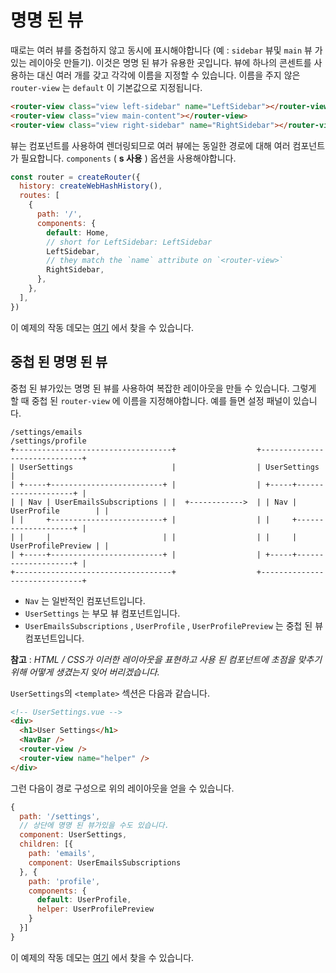 # 명명 된 뷰

때로는 여러 뷰를 중첩하지 않고 동시에 표시해야합니다 (예 : `sidebar`  뷰및 `main` 뷰 가 있는 레이아웃 만들기). 이것은 명명 된 뷰가 유용한 곳입니다. 뷰에 하나의 콘센트를 사용하는 대신 여러 개를 갖고 각각에 이름을 지정할 수 있습니다. 이름을 주지 않은 `router-view` 는 `default` 이 기본값으로 지정됩니다.

```html
<router-view class="view left-sidebar" name="LeftSidebar"></router-view>
<router-view class="view main-content"></router-view>
<router-view class="view right-sidebar" name="RightSidebar"></router-view>
```

뷰는 컴포넌트를 사용하여 렌더링되므로 여러 뷰에는 동일한 경로에 대해 여러 컴포넌트가 필요합니다. `components` ( **s 사용** ) 옵션을 사용해야합니다.

```js
const router = createRouter({
  history: createWebHashHistory(),
  routes: [
    {
      path: '/',
      components: {
        default: Home,
        // short for LeftSidebar: LeftSidebar
        LeftSidebar,
        // they match the `name` attribute on `<router-view>`
        RightSidebar,
      },
    },
  ],
})
```

이 예제의 작동 데모는 [여기](https://codesandbox.io/s/named-views-vue-router-4-examples-rd20l) 에서 찾을 수 있습니다.

## 중첩 된 명명 된 뷰

중첩 된 뷰가있는 명명 된 뷰를 사용하여 복잡한 레이아웃을 만들 수 있습니다. 그렇게 할 때 중첩 된 `router-view` 에 이름을 지정해야합니다. 예를 들면 설정 패널이 있습니다.

```
/settings/emails                                       /settings/profile
+-----------------------------------+                  +------------------------------+
| UserSettings                      |                  | UserSettings                 |
| +-----+-------------------------+ |                  | +-----+--------------------+ |
| | Nav | UserEmailsSubscriptions | |  +------------>  | | Nav | UserProfile        | |
| |     +-------------------------+ |                  | |     +--------------------+ |
| |     |                         | |                  | |     | UserProfilePreview | |
| +-----+-------------------------+ |                  | +-----+--------------------+ |
+-----------------------------------+                  +------------------------------+
```

- `Nav` 는 일반적인 컴포넌트입니다.
- `UserSettings` 는 부모 뷰 컴포넌트입니다.
- `UserEmailsSubscriptions` , `UserProfile` , `UserProfilePreview` 는 중첩 된 뷰 컴포넌트입니다.

**참고** : *HTML / CSS가 이러한 레이아웃을 표현하고 사용 된 컴포넌트에 초점을 맞추기 위해 어떻게 생겼는지 잊어 버리겠습니다.*

`UserSettings`의  `<template>` 섹션은 다음과 같습니다.

```html
<!-- UserSettings.vue -->
<div>
  <h1>User Settings</h1>
  <NavBar />
  <router-view />
  <router-view name="helper" />
</div>
```

그런 다음이 경로 구성으로 위의 레이아웃을 얻을 수 있습니다.

```js
{
  path: '/settings',
  // 상단에 명명 된 뷰가있을 수도 있습니다.
  component: UserSettings,
  children: [{
    path: 'emails',
    component: UserEmailsSubscriptions
  }, {
    path: 'profile',
    components: {
      default: UserProfile,
      helper: UserProfilePreview
    }
  }]
}
```

이 예제의 작동 데모는 [여기](https://codesandbox.io/s/nested-named-views-vue-router-4-examples-re9yl?&initialpath=%2Fsettings%2Femails) 에서 찾을 수 있습니다.
